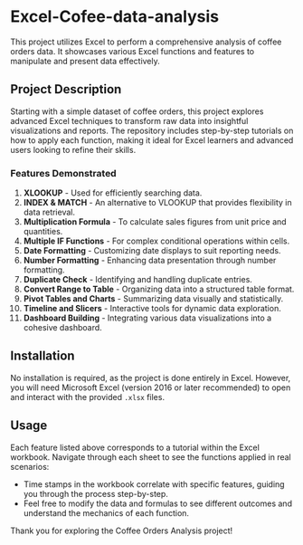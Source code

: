 # Excel-Cofee-data-analysis

This project utilizes Excel to perform a comprehensive analysis of coffee orders data. It showcases various Excel functions and features to manipulate and present data effectively.

## Project Description

Starting with a simple dataset of coffee orders, this project explores advanced Excel techniques to transform raw data into insightful visualizations and reports. The repository includes step-by-step tutorials on how to apply each function, making it ideal for Excel learners and advanced users looking to refine their skills.

### Features Demonstrated

1. **XLOOKUP** - Used for efficiently searching data.
2. **INDEX & MATCH** - An alternative to VLOOKUP that provides flexibility in data retrieval.
3. **Multiplication Formula** - To calculate sales figures from unit price and quantities.
4. **Multiple IF Functions** - For complex conditional operations within cells.
5. **Date Formatting** - Customizing date displays to suit reporting needs.
6. **Number Formatting** - Enhancing data presentation through number formatting.
7. **Duplicate Check** - Identifying and handling duplicate entries.
8. **Convert Range to Table** - Organizing data into a structured table format.
9. **Pivot Tables and Charts** - Summarizing data visually and statistically.
10. **Timeline and Slicers** - Interactive tools for dynamic data exploration.
11. **Dashboard Building** - Integrating various data visualizations into a cohesive dashboard.

## Installation

No installation is required, as the project is done entirely in Excel. However, you will need Microsoft Excel (version 2016 or later recommended) to open and interact with the provided `.xlsx` files.

## Usage

Each feature listed above corresponds to a tutorial within the Excel workbook. Navigate through each sheet to see the functions applied in real scenarios:

- Time stamps in the workbook correlate with specific features, guiding you through the process step-by-step.
- Feel free to modify the data and formulas to see different outcomes and understand the mechanics of each function.

Thank you for exploring the Coffee Orders Analysis project!
